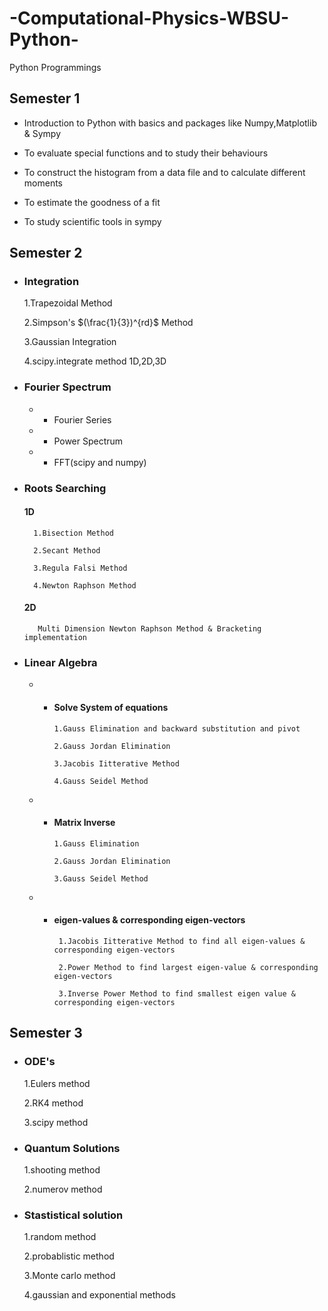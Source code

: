 # -Computational-Physics-WBSU-Python-
Python Programmings

## Semester 1
- Introduction to Python with basics and packages like Numpy,Matplotlib & Sympy

- To evaluate special functions and to study their behaviours

- To construct the histogram from a data file and to calculate different moments

- To estimate the goodness of a fit

- To study scientific tools in sympy

## Semester 2
- ### Integration 
     1.Trapezoidal Method
 
     2.Simpson's $(\frac{1}{3})^{rd}$ Method

     3.Gaussian Integration

     4.scipy.integrate method 1D,2D,3D
   
- ### Fourier Spectrum
   - - Fourier Series
   - - Power Spectrum
   - - FFT(scipy and numpy)

- ### Roots Searching
   #### 1D
        1.Bisection Method
   
        2.Secant Method
   
        3.Regula Falsi Method
    
        4.Newton Raphson Method
    
   #### 2D
         Multi Dimension Newton Raphson Method & Bracketing implementation
      
- ### Linear Algebra
  - - #### Solve System of equations
          
          1.Gauss Elimination and backward substitution and pivot 

          2.Gauss Jordan Elimination 

          3.Jacobis Iitterative Method

          4.Gauss Seidel Method 

  - - #### Matrix Inverse
          
          1.Gauss Elimination  

          2.Gauss Jordan Elimination 

          3.Gauss Seidel Method
   
  - - #### eigen-values & corresponding eigen-vectors
           
           1.Jacobis Iitterative Method to find all eigen-values & corresponding eigen-vectors
           
           2.Power Method to find largest eigen-value & corresponding eigen-vectors
           
           3.Inverse Power Method to find smallest eigen value & corresponding eigen-vectors


## Semester 3

- ###  ODE's
   1.Eulers method
   
   2.RK4 method
   
   3.scipy method

- ###  Quantum Solutions
   1.shooting method
   
   2.numerov method

- ###  Stastistical solution
   1.random method
   
   2.probablistic method
   
   3.Monte carlo method
   
   4.gaussian and exponential methods

